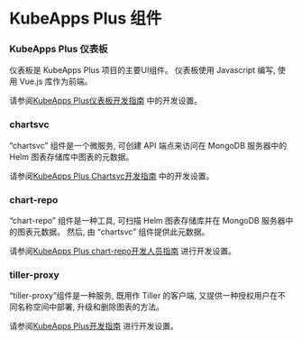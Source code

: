 # KubeApps Plus 组件

### KubeApps Plus 仪表板

仪表板是 KubeApps Plus 项目的主要UI组件。 仪表板使用 Javascript 编写, 使用 Vue.js 库作为前端。

请参阅[KubeApps Plus仪表板开发指南](dashboard/README.md) 中的开发设置。

### chartsvc

“chartsvc” 组件是一个微服务, 可创建 API 端点来访问在 MongoDB 服务器中的 Helm 图表存储库中图表的元数据。

请参阅[KubeApps Plus Chartsvc开发指南](chartsvc.md) 中的开发设置。

### chart-repo

“chart-repo” 组件是一种工具, 可扫描 Helm 图表存储库并在 MongoDB 服务器中的图表元数据。 然后, 由 “chartsvc” 组件提供此元数据。

请参阅[KubeApps Plus chart-repo开发人员指南](chart-repo.md) 进行开发设置。

### tiller-proxy

“tiller-proxy”组件是一种服务, 既用作 Tiller 的客户端, 又提供一种授权用户在不同名称空间中部署, 升级和删除图表的方法。

请参阅[KubeApps Plus开发指南](tiller-proxy.md) 进行开发设置。
